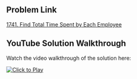 ## Problem Link
[1741. Find Total Time Spent by Each Employee](https://leetcode.com/problems/find-total-time-spent-by-each-employee/)


## YouTube Solution Walkthrough

Watch the video walkthrough of the solution here:

[![Click to Play](https://img.youtube.com/vi/WrO9ylZxDG0/hqdefault.jpg)](https://www.youtube.com/watch?v=WrO9ylZxDG0)



